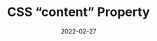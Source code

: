 ---
date: 2022-02-27
publisher: max_ability
tags:
  - css
target_url: https://www.maxability.co.in/2022/02/27/css-content-property/
title: CSS “content” Property
---